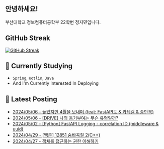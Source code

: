 
## 안녕하세요!
부산대학교 정보컴퓨터공학부 22학번 정지민입니다.

## GitHub Streak
[![GitHub Streak](https://streak-stats.demolab.com?user=Stopmin&theme=onedark-duo)](https://git.io/streak-stats)

## 📎 Currently Studying
- `Spring`, `Kotlin`, `Java`
- And I'm Currently Interested In Deploying

## 📝 Latest Posting
- [2024/05/06 - 늦었지만 4월을 보내며 (feat: FastAPI도 &amp; 카테캠 &amp; 종만북)](https://stopmin.tistory.com/entry/%EB%8A%A6%EC%97%88%EC%A7%80%EB%A7%8C-4%EC%9B%94%EC%9D%84-%EB%B3%B4%EB%82%B4%EB%A9%B0-feat-FastAPI%EB%8F%84-%EC%B9%B4%ED%85%8C%EC%BA%A0-%EC%A2%85%EB%A7%8C%EB%B6%81)  
- [2024/05/06 - [DRIVE] 나의 동기부여는 무슨 유형일까?](https://stopmin.tistory.com/entry/DRIVE-%EB%82%98%EC%9D%98-%EB%8F%99%EA%B8%B0%EB%B6%80%EC%97%AC%EB%8A%94-%EB%AC%B4%EC%8A%A8-%EC%9C%A0%ED%98%95%EC%9D%BC%EA%B9%8C)  
- [2024/05/02 - [Python] FastAPI Logging - correlation ID (middleware &amp; uuid)](https://stopmin.tistory.com/entry/Python-FastAPI-Logging-correlation-ID-uuid)  
- [2024/04/29 - [백준] 12851 숨바꼭질 2(C++)](https://stopmin.tistory.com/entry/%EB%B0%B1%EC%A4%80-12851-%EC%88%A8%EB%B0%94%EA%BC%AD%EC%A7%88C)  
- [2024/04/27 - 객체를 접근하는 권한 이해하기](https://stopmin.tistory.com/entry/%EA%B0%9D%EC%B2%B4%EB%A5%BC-%EC%A0%91%EA%B7%BC%ED%95%98%EB%8A%94-%EA%B6%8C%ED%95%9C-%EC%9D%B4%ED%95%B4%ED%95%98%EA%B8%B0)  
